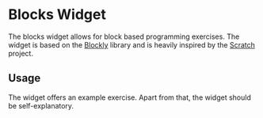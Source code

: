 # Blocks Widget
The blocks widget allows for block based programming exercises.
The widget is based on the [Blockly](https://developers.google.com/blockly) library and is heavily inspired by the [Scratch](https://scratch.mit.edu/) project.

## Usage
The widget offers an example exercise.
Apart from that, the widget should be self-explanatory.

